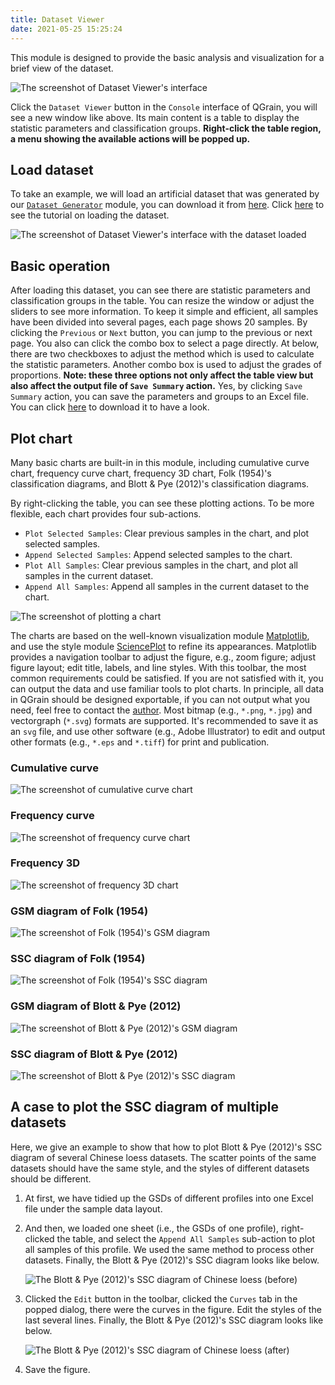 ```yaml
---
title: Dataset Viewer
date: 2021-05-25 15:25:24
---
```


This module is designed to provide the basic analysis and visualization for a brief view of the dataset.

![The screenshot of Dataset Viewer's interface](/images/dataset_viewer.png)

Click the `Dataset Viewer` button in the `Console` interface of QGrain, you will see a new window like above. Its main content is a table to display the statistic parameters and classification groups. **Right-click the table region, a menu showing the available actions will be popped up.**

## Load dataset

To take an example, we will load an artificial dataset that was generated by our [`Dataset Generator`](./dataset_generator) module, you can download it from [here](/datasets/artificial_dataset_example.xlsx). Click [here](/tutorials/load_gsds) to see the tutorial on loading the dataset.

![The screenshot of Dataset Viewer's interface with the dataset loaded](/images/dataset_viewer_load.png)

## Basic operation

After loading this dataset, you can see there are statistic parameters and classification groups in the table. You can resize the window or adjust the sliders to see more information. To keep it simple and efficient, all samples have been divided into several pages, each page shows 20 samples. By clicking the `Previous` or `Next` button, you can jump to the previous or next page. You also can click the combo box to select a page directly. At below, there are two checkboxes to adjust the method which is used to calculate the statistic parameters. Another combo box is used to adjust the grades of proportions. **Note: these three options not only affect the table view but also affect the output file of `Save Summary` action.** Yes, by clicking `Save Summary` action, you can save the parameters and groups to an Excel file. You can click [here](/datasets/summary_artificial_dataset_example.xlsx) to download it to have a look.

## Plot chart

Many basic charts are built-in in this module, including cumulative curve chart, frequency curve chart, frequency 3D chart, Folk (1954)'s classification diagrams, and Blott & Pye (2012)'s classification diagrams.

By right-clicking the table, you can see these plotting actions. To be more flexible, each chart provides four sub-actions.

* `Plot Selected Samples`: Clear previous samples in the chart, and plot selected samples.
* `Append Selected Samples`: Append selected samples to the chart.
* `Plot All Samples`: Clear previous samples in the chart, and plot all samples in the current dataset.
* `Append All Samples`: Append all samples in the current dataset to the chart.

![The screenshot of plotting a chart](/images/dataset_viewer_plot.png)

The charts are based on the well-known visualization module [Matplotlib](https://matplotlib.org/), and use the style module [SciencePlot](https://github.com/garrettj403/SciencePlots) to refine its appearances. Matplotlib provides a navigation toolbar to adjust the figure, e.g., zoom figure; adjust figure layout; edit title, labels, and line styles. With this toolbar, the most common requirements could be satisfied. If you are not satisfied with it, you can output the data and use familiar tools to plot charts. In principle, all data in QGrain should be designed exportable, if you can not output what you need, feel free to contact the [author](mailto:liuyuming@ieecas.cn). Most bitmap (e.g., `*.png`, `*.jpg`) and vectorgraph (`*.svg`) formats are supported. It's recommended to save it as an `svg` file, and use other software (e.g., Adobe Illustrator) to edit and output other formats (e.g., `*.eps` and `*.tiff`) for print and publication.

### Cumulative curve

![The screenshot of cumulative curve chart](/images/cumulative_curve.png)

### Frequency curve

![The screenshot of frequency curve chart](/images/frequency_curve.png)

### Frequency 3D

![The screenshot of frequency 3D chart](/images/frequency_3d.png)

### GSM diagram of Folk (1954)

![The screenshot of Folk (1954)'s GSM diagram](/images/folk54_gsm.png)

### SSC diagram of Folk (1954)

![The screenshot of Folk (1954)'s SSC diagram](/images/folk54_ssc.png)

### GSM diagram of Blott & Pye (2012)

![The screenshot of Blott & Pye (2012)'s GSM diagram](/images/bp12_gsm.png)

### SSC diagram of Blott & Pye (2012)

![The screenshot of Blott & Pye (2012)'s SSC diagram](/images/bp12_ssc.png)

## A case to plot the SSC diagram of multiple datasets

Here, we give an example to show that how to plot Blott & Pye (2012)'s SSC diagram of several Chinese loess datasets. The scatter points of the same datasets should have the same style, and the styles of different datasets should be different.

1. At first, we have tidied up the GSDs of different profiles into one Excel file under the sample data layout.

2. And then, we loaded one sheet (i.e., the GSDs of one profile), right-clicked the table, and select the `Append All Samples` sub-action to plot all samples of this profile. We used the same method to process other datasets. Finally, the Blott & Pye (2012)'s SSC diagram looks like below.

    ![The Blott & Pye (2012)'s SSC diagram of Chinese loess (before)](/images/clp_ssc_case_1.svg)

3. Clicked the `Edit` button in the toolbar, clicked the `Curves` tab in the popped dialog, there were the curves in the figure. Edit the styles of the last several lines. Finally, the Blott & Pye (2012)'s SSC diagram looks like below.

    ![The Blott & Pye (2012)'s SSC diagram of Chinese loess (after)](/images/clp_ssc_case_2.svg)

4. Save the figure.
